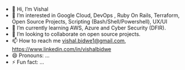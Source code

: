- 👋 Hi, I’m Vishal
- 👀 I’m interested in Google Cloud, DevOps , Ruby On Rails, Terraform, Open Source Projects, Scripting (Bash/Shell/Powershell), UX/UI
- 🌱 I’m currently learning AWS, Azure and Cyber Security (DFIR).
- 💞️ I’m looking to collaborate on open source projects.
- 📫 How to reach me vishal.bidwe1@gmail.com, https://www.linkedin.com/in/vishalbidwe
- 😄 Pronouns: ...
- ⚡ Fun fact: ...
